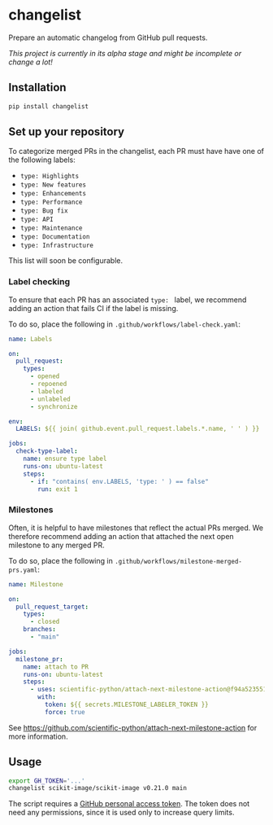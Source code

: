 # changelist

Prepare an automatic changelog from GitHub pull requests.

_This project is currently in its alpha stage and might be incomplete or change a lot!_

## Installation

```sh
pip install changelist
```

## Set up your repository

To categorize merged PRs in the changelist, each PR
must have have one of the following labels:

- `type: Highlights`
- `type: New features`
- `type: Enhancements`
- `type: Performance`
- `type: Bug fix`
- `type: API`
- `type: Maintenance`
- `type: Documentation`
- `type: Infrastructure`

This list will soon be configurable.

### Label checking

To ensure that each PR has an associated `type: ` label,
we recommend adding an action that fails CI if the label is missing.

To do so, place the following in `.github/workflows/label-check.yaml`:

```yaml
name: Labels

on:
  pull_request:
    types:
      - opened
      - repoened
      - labeled
      - unlabeled
      - synchronize

env:
  LABELS: ${{ join( github.event.pull_request.labels.*.name, ' ' ) }}

jobs:
  check-type-label:
    name: ensure type label
    runs-on: ubuntu-latest
    steps:
      - if: "contains( env.LABELS, 'type: ' ) == false"
        run: exit 1
```

### Milestones

Often, it is helpful to have milestones that reflect the actual PRs
merged. We therefore recommend adding an action that attached the
next open milestone to any merged PR.

To do so, place the following in `.github/workflows/milestone-merged-prs.yaml`:

```yaml
name: Milestone

on:
  pull_request_target:
    types:
      - closed
    branches:
      - "main"

jobs:
  milestone_pr:
    name: attach to PR
    runs-on: ubuntu-latest
    steps:
      - uses: scientific-python/attach-next-milestone-action@f94a5235518d4d34911c41e19d780b8e79d42238
        with:
          token: ${{ secrets.MILESTONE_LABELER_TOKEN }}
          force: true
```

See https://github.com/scientific-python/attach-next-milestone-action for more information.

## Usage

```sh
export GH_TOKEN='...'
changelist scikit-image/scikit-image v0.21.0 main
```

The script requires a [GitHub personal access
token](https://docs.github.com/en/authentication/keeping-your-account-and-data-secure/managing-your-personal-access-tokens).
The token does not need any permissions, since it is used only to
increase query limits.

